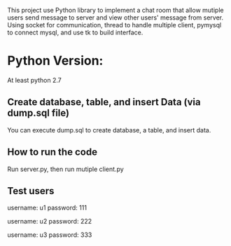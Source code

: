 This project use Python library to implement a chat room that allow mutiple users send message to server
and view other users' message from server. Using socket for communication, thread to handle multiple client, 
pymysql to connect mysql, and use tk to build interface.

# Python Version:
At least python 2.7

## Create database, table, and insert Data (via dump.sql file)
You can execute dump.sql to create database, a table, and insert data.

## How to run the code
Run server.py, then run mutiple client.py

## Test users
username: u1
password: 111

username: u2
password: 222

username: u3
password: 333
